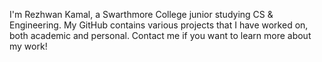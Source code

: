 I'm Rezhwan Kamal, a Swarthmore College junior studying CS & Engineering. My GitHub contains various projects that I have worked on, both academic and personal. Contact me if you want to learn more about my work!
